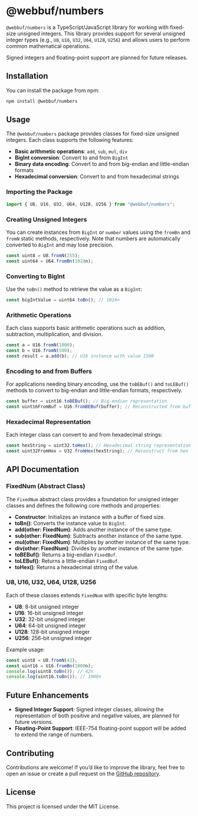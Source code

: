 # @webbuf/numbers

`@webbuf/numbers` is a TypeScript/JavaScript library for working with fixed-size
unsigned integers. This library provides support for several unsigned integer
types (e.g., `U8`, `U16`, `U32`, `U64`, `U128`, `U256`) and allows users to
perform common mathematical operations.

Signed integers and floating-point support are planned for future releases.

## Installation

You can install the package from npm:

```bash
npm install @webbuf/numbers
```

## Usage

The `@webbuf/numbers` package provides classes for fixed-size unsigned integers.
Each class supports the following features:

- **Basic arithmetic operations**: `add`, `sub`, `mul`, `div`
- **BigInt conversion**: Convert to and from `BigInt`
- **Binary data encoding**: Convert to and from big-endian and little-endian
  formats
- **Hexadecimal conversion**: Convert to and from hexadecimal strings

### Importing the Package

```typescript
import { U8, U16, U32, U64, U128, U256 } from "@webbuf/numbers";
```

### Creating Unsigned Integers

You can create instances from `BigInt` or `number` values using the `fromBn` and
`fromN` static methods, respectively. Note that numbers are automatically
converted to `BigInt` and may lose precision.

```typescript
const uint8 = U8.fromN(255);
const uint64 = U64.fromBn(1024n);
```

### Converting to BigInt

Use the `toBn()` method to retrieve the value as a `BigInt`:

```typescript
const bigIntValue = uint64.toBn(); // 1024n
```

### Arithmetic Operations

Each class supports basic arithmetic operations such as addition, subtraction,
multiplication, and division.

```typescript
const a = U16.fromN(1000);
const b = U16.fromN(500);
const result = a.add(b); // U16 instance with value 1500
```

### Encoding to and from Buffers

For applications needing binary encoding, use the `toBEBuf()` and `toLEBuf()`
methods to convert to big-endian and little-endian formats, respectively.

```typescript
const buffer = uint16.toBEBuf(); // Big-endian representation
const uint16FromBuf = U16.fromBEBuf(buffer); // Reconstructed from buffer
```

### Hexadecimal Representation

Each integer class can convert to and from hexadecimal strings:

```typescript
const hexString = uint32.toHex(); // Hexadecimal string representation
const uint32FromHex = U32.fromHex(hexString); // Reconstruct from hex
```

## API Documentation

### FixedNum (Abstract Class)

The `FixedNum` abstract class provides a foundation for unsigned integer classes
and defines the following core methods and properties:

- **Constructor**: Initializes an instance with a buffer of fixed size.
- **toBn()**: Converts the instance value to `BigInt`.
- **add(other: FixedNum<N>)**: Adds another instance of the same type.
- **sub(other: FixedNum<N>)**: Subtracts another instance of the same type.
- **mul(other: FixedNum<N>)**: Multiplies by another instance of the same type.
- **div(other: FixedNum<N>)**: Divides by another instance of the same type.
- **toBEBuf()**: Returns a big-endian `FixedBuf`.
- **toLEBuf()**: Returns a little-endian `FixedBuf`.
- **toHex()**: Returns a hexadecimal string of the value.

### U8, U16, U32, U64, U128, U256

Each of these classes extends `FixedNum` with specific byte lengths:

- **U8**: 8-bit unsigned integer
- **U16**: 16-bit unsigned integer
- **U32**: 32-bit unsigned integer
- **U64**: 64-bit unsigned integer
- **U128**: 128-bit unsigned integer
- **U256**: 256-bit unsigned integer

Example usage:

```typescript
const uint8 = U8.fromN(42);
const uint16 = U16.fromBn(1000n);
console.log(uint8.toBn()); // 42n
console.log(uint16.toBn()); // 1000n
```

## Future Enhancements

- **Signed Integer Support**: Signed integer classes, allowing the
  representation of both positive and negative values, are planned for future
  versions.
- **Floating-Point Support**: IEEE-754 floating-point support will be added to
  extend the range of numbers.

## Contributing

Contributions are welcome! If you’d like to improve the library, feel free to
open an issue or create a pull request on the
[GitHub repository](https://github.com/your-username/webbuf-numbers).

## License

This project is licensed under the MIT License.
